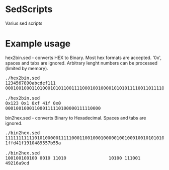 SedScripts
==========

Varius sed scripts

Example usage
=============

hex2bin.sed  - converts HEX to Binary. Most hex formats are accepted. '0x', spaces and tabs are ignored. Arbitrary lenght numbers can be processed (limited by memory).

<pre>
./hex2bin.sed 
1234567890abcdef111
0001001000110100010101100111100010010000101010111100110111101111000100010001

./hex2bin.sed
0x123 0x1 0xf 41f 0x0
000100100011000111110100000111110000
</pre>


bin2hex.sed - converts Binary to Hexadecimal. Spaces and tabs are ignored.

<pre>
./bin2hex.sed 
111111111110101000001111100011001000100000100100010010101010101111011010101011010
1ffd41f1910489557b55a

./bin2hex.sed
100100100100 0010 11010                10100 111001            101
49216a9cd
</pre>
